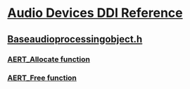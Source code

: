 # [Audio Devices DDI Reference](../_audio/index.md)
## [Baseaudioprocessingobject.h](index.md)
### [AERT_Allocate function](../baseaudioprocessingobject/nf-baseaudioprocessingobject-aert_allocate.md)
### [AERT_Free function](../baseaudioprocessingobject/nf-baseaudioprocessingobject-aert_free.md)
